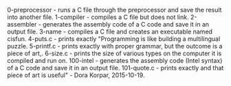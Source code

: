 0-preprocessor - runs a C file through the preprocessor and save the result into another file.
1-compiler - compiles a C file but does not link.
2-assembler - generates the assembly code of a C code and save it in an output file.
3-name - compiles a C file and creates an executable named cisfun.
4-puts.c - prints exactly "Programming is like building a multilingual puzzle.
5-printf.c - prints exactly with proper grammar, but the outcome is a piece of art,.
6-size.c - prints the size of various types on the computer it is compiled and run on.
100-intel - generates the assembly code (Intel syntax) of a C code and save it in an output file.
101-quote.c - prints exactly and that piece of art is useful" - Dora Korpar, 2015-10-19.

